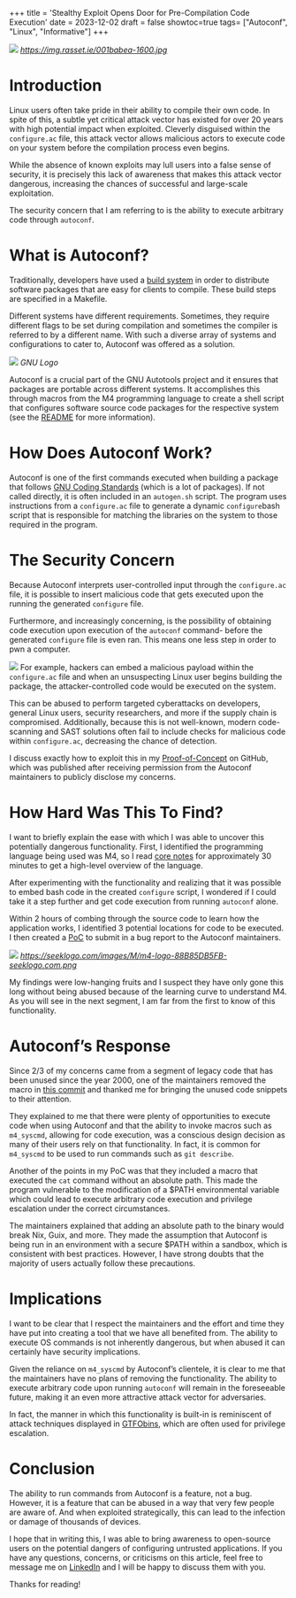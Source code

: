 +++
title = 'Stealthy Exploit Opens Door for Pre-Compilation Code Execution'
date = 2023-12-02
draft = false
showtoc=true
tags= ["Autoconf", "Linux", "Informative"]
+++

![](https://cdn-images-1.medium.com/max/800/0*XwuUEqGz-1xT_v_j.jpg)
*https://img.rasset.ie/001babea-1600.jpg*

Introduction
============

Linux users often take pride in their ability to compile their own code. In spite of this, a subtle yet critical attack vector has existed for over 20 years with high potential impact when exploited. Cleverly disguised within the `configure.ac` file, this attack vector allows malicious actors to execute code on your system before the compilation process even begins.

While the absence of known exploits may lull users into a false sense of security, it is precisely this lack of awareness that makes this attack vector dangerous, increasing the chances of successful and large-scale exploitation.

The security concern that I am referring to is the ability to execute arbitrary code through `autoconf`.

What is Autoconf?
=================

Traditionally, developers have used a [build system](https://www.gnu.org/software/automake/manual/html_node/GNU-Build-System.html) in order to distribute software packages that are easy for clients to compile. These build steps are specified in a Makefile.

Different systems have different requirements. Sometimes, they require different flags to be set during compilation and sometimes the compiler is referred to by a different name. With such a diverse array of systems and configurations to cater to, Autoconf was offered as a solution.

![](https://cdn-images-1.medium.com/max/800/0*WhDuZ1uRN5oHHeR9)
*GNU Logo*

Autoconf is a crucial part of the GNU Autotools project and it ensures that packages are portable across different systems. It accomplishes this through macros from the M4 programming language to create a shell script that configures software source code packages for the respective system (see the [README](https://github.com/autotools-mirror/autoconf) for more information).

How Does Autoconf Work?
=======================

Autoconf is one of the first commands executed when building a package that follows [GNU Coding Standards](https://www.gnu.org/prep/standards/standards.html) (which is a lot of packages). If not called directly, it is often included in an `autogen.sh` script. The program uses instructions from a `configure.ac` file to generate a dynamic `configure`bash script that is responsible for matching the libraries on the system to those required in the program.

The Security Concern
====================

Because Autoconf interprets user-controlled input through the `configure.ac` file, it is possible to insert malicious code that gets executed upon the running the generated `configure` file.

Furthermore, and increasingly concerning, is the possibility of obtaining code execution upon execution of the `autoconf` command- before the generated `configure` file is even ran. This means one less step in order to pwn a computer.

![](https://cdn-images-1.medium.com/max/800/0*Hgtdvi95rRshZbBM.png)
For example, hackers can embed a malicious payload within the `configure.ac` file and when an unsuspecting Linux user begins building the package, the attacker-controlled code would be executed on the system.

This can be abused to perform targeted cyberattacks on developers, general Linux users, security researchers, and more if the supply chain is compromised. Additionally, because this is not well-known, modern code-scanning and SAST solutions often fail to include checks for malicious code within `configure.ac`, decreasing the chance of detection.

I discuss exactly how to exploit this in my [Proof-of-Concept](https://github.com/ally-petitt/autoconf-code-execution) on GitHub, which was published after receiving permission from the Autoconf maintainers to publicly disclose my concerns.

How Hard Was This To Find?
==========================

I want to briefly explain the ease with which I was able to uncover this potentially dangerous functionality. First, I identified the programming language being used was M4, so I read [core notes](https://mbreen.com/m4.html) for approximately 30 minutes to get a high-level overview of the language.

After experimenting with the functionality and realizing that it was possible to embed bash code in the created `configure` script, I wondered if I could take it a step further and get code execution from running `autoconf` alone.

Within 2 hours of combing through the source code to learn how the application works, I identified 3 potential locations for code to be executed. I then created a [PoC](https://github.com/ally-petitt/autoconf-code-execution) to submit in a bug report to the Autoconf maintainers.

![](https://cdn-images-1.medium.com/max/800/0*H4i_I34WTV0KbZE5)
*https://seeklogo.com/images/M/m4-logo-88B85DB5FB-seeklogo.com.png*

My findings were low-hanging fruits and I suspect they have only gone this long without being abused because of the learning curve to understand M4. As you will see in the next segment, I am far from the first to know of this functionality.

Autoconf’s Response
===================

Since 2/3 of my concerns came from a segment of legacy code that has been unused since the year 2000, one of the maintainers removed the macro in [this commit](https://git.savannah.gnu.org/cgit/autoconf.git/commit/?id=11d8824daada20055c855f46ad7c45237c1ff455) and thanked me for bringing the unused code snippets to their attention.

They explained to me that there were plenty of opportunities to execute code when using Autoconf and that the ability to invoke macros such as `m4_syscmd`, allowing for code execution, was a conscious design decision as many of their users rely on that functionality. In fact, it is common for `m4_syscmd` to be used to run commands such as `git describe`.

Another of the points in my PoC was that they included a macro that executed the `cat` command without an absolute path. This made the program vulnerable to the modification of a $PATH environmental variable which could lead to execute arbitrary code execution and privilege escalation under the correct circumstances.

The maintainers explained that adding an absolute path to the binary would break Nix, Guix, and more. They made the assumption that Autoconf is being run in an environment with a secure $PATH within a sandbox, which is consistent with best practices. However, I have strong doubts that the majority of users actually follow these precautions.

Implications
============

I want to be clear that I respect the maintainers and the effort and time they have put into creating a tool that we have all benefited from. The ability to execute OS commands is not inherently dangerous, but when abused it can certainly have security implications.

Given the reliance on `m4_syscmd` by Autoconf’s clientele, it is clear to me that the maintainers have no plans of removing the functionality. The ability to execute arbitrary code upon running `autoconf` will remain in the foreseeable future, making it an even more attractive attack vector for adversaries.

In fact, the manner in which this functionality is built-in is reminiscent of attack techniques displayed in [GTFObins](https://gtfobins.github.io/), which are often used for privilege escalation.

Conclusion
==========

The ability to run commands from Autoconf is a feature, not a bug. However, it is a feature that can be abused in a way that very few people are aware of. And when exploited strategically, this can lead to the infection or damage of thousands of devices.

I hope that in writing this, I was able to bring awareness to open-source users on the potential dangers of configuring untrusted applications. If you have any questions, concerns, or criticisms on this article, feel free to message me on [LinkedIn](https://www.linkedin.com/in/ally-petitt/) and I will be happy to discuss them with you.

Thanks for reading!